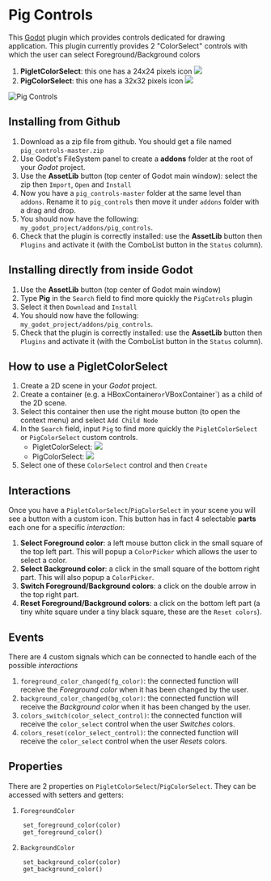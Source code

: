 # Pig Controls
This [Godot](https://godotengine.org/) plugin which provides controls dedicated for drawing application. 
This plugin currently provides 2 "ColorSelect" controls with which the user can select Foreground/Background colors
1. **PigletColorSelect**: this one has a 24x24 pixels icon
  ![](https://raw.githubusercontent.com/Echopraxium/pig_controls/master/buttons/ColorSelect/piglet_color_select.png)
2. **PigColorSelect**: this one has a 32x32 pixels icon
  ![](https://raw.githubusercontent.com/Echopraxium/pig_controls/master/buttons/ColorSelect/pig_color_select.png)

![Pig Controls](./buttons/ColorSelect/PigControls_ColorSelect_Screenshot.png)

## Installing from Github
1. Download as a zip file from github. You should get a file named `pig_controls-master.zip`
2. Use Godot's FileSystem panel to create a **addons** folder at the root of your *Godot* project. 
3. Use the **AssetLib** button (top center of Godot main window): select the zip then `Import`, `Open` and `Install`
4. Now you have a `pig_controls-master` folder at the same level than `addons`. Rename it to `pig_controls` then move it under `addons` folder with a drag and drop. 
5. You should now have the following: `my_godot_project/addons/pig_controls`.
6. Check that the plugin is correctly installed: use the **AssetLib** button then `Plugins` and activate it (with the ComboList button in the `Status` column).

## Installing directly from inside Godot
1. Use the **AssetLib** button (top center of Godot main window)
2. Type **Pig** in the `Search` field to find more quickly the `PigCotrols` plugin
3. Select it then `Download` and `Install`
4. You should now have the following: `my_godot_project/addons/pig_controls`.
5. Check that the plugin is correctly installed: use the **AssetLib** button then `Plugins` and activate it (with the ComboList button in the `Status` column).

## How to use a PigletColorSelect
1. Create a 2D scene in your *Godot* project.
2. Create a container (e.g. a HBoxContainer` or `VBoxContainer`) as a child of the 2D scene.
3. Select this container then use the right mouse button (to open the context menu) and select `Add Child Node`
4. In the `Search` field, input `Pig` to find more quickly the `PigletColorSelect` or `PigColorSelect` custom controls.
    - PigletColorSelect: ![](https://raw.githubusercontent.com/Echopraxium/pig_controls/master/buttons/ColorSelect/piglet_color_select_icon.png)
    - PigColorSelect: ![](https://raw.githubusercontent.com/Echopraxium/pig_controls/master/buttons/ColorSelect/pig_color_select_icon.png)
5. Select one of these `ColorSelect` control and then `Create`

## Interactions
Once you have a `PigletColorSelect`/`PigColorSelect` in your scene you will see a button with a custom icon. This button has in fact 4 selectable **parts** each one for a specific *interaction*:
1. **Select Foreground color**: a left mouse button click in the small square of the top left part. This will popup a `ColorPicker` which allows the user to select a color.
2. **Select Background color**: a click in the small square of the bottom right part. This will also popup a `ColorPicker`.
3. **Switch Foreground/Background colors**: a click on the double arrow in the top right part.
4. **Reset Foreground/Background colors**: a click on the bottom left part (a tiny white square under a tiny black square, these are the `Reset colors`).

## Events
There are 4 custom signals which can be connected to handle each of the possible *interactions*
1. `foreground_color_changed(fg_color)`: the connected function will receive the *Foreground color* when it has been changed by the user.
2. `background_color_changed(bg_color)`: the connected function will receive the *Background color* when it has been changed by the user.
3. `colors_switch(color_select_control)`: the connected function will receive the `color_select` control when the user *Switches* colors.
4. `colors_reset(color_select_control)`: the connected function will receive the `color_select` control when the user *Resets* colors.

## Properties
There are 2 properties on `PigletColorSelect`/`PigColorSelect`. They can be accessed with setters and getters:
1. `ForegroundColor`
```
	set_foreground_color(color)
	get_foreground_color()
```
2. `BackgroundColor`	
```
	set_background_color(color)
	get_background_color()
```
